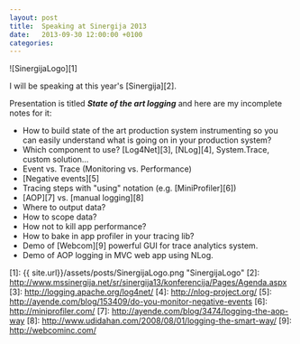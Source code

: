 ```yaml
---
layout: post
title:  Speaking at Sinergija 2013
date:   2013-09-30 12:00:00 +0100
categories: 
---
```


![SinergijaLogo][1]

I will be speaking at this year's [Sinergija][2].

Presentation is titled _**State of the art logging**_ and here are my incomplete notes for it:

* How to build state of the art production system instrumenting so you can easily understand what is going on in your production system?
* Which component to use? [Log4Net][3], [NLog][4], System.Trace, custom solution…
* Event vs. Trace (Monitoring vs. Performance)
* [Negative events][5]
* Tracing steps with "using" notation (e.g. [MiniProfiler][6])
* [AOP][7] vs. [manual logging][8]
* Where to output data?
* How to scope data?
* How not to kill app performance?
* How to bake in app profiler in your tracing lib?
* Demo of [Webcom][9] powerful GUI for trace analytics system.
* Demo of AOP logging in MVC web app using NLog.

[1]: {{ site.url}}/assets/posts/SinergijaLogo.png "SinergijaLogo"
[2]: http://www.mssinergija.net/sr/sinergija13/konferencija/Pages/Agenda.aspx
[3]: http://logging.apache.org/log4net/
[4]: http://nlog-project.org/
[5]: http://ayende.com/blog/153409/do-you-monitor-negative-events
[6]: http://miniprofiler.com/
[7]: http://ayende.com/blog/3474/logging-the-aop-way
[8]: http://www.udidahan.com/2008/08/01/logging-the-smart-way/
[9]: http://webcominc.com/